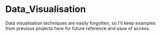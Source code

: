 # Data_Visualisation
Data visualisation techniques are easily forgotten, so I'll keep examples from previous projects here for future reference and ease of access.
